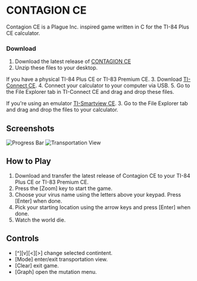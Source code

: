 # CONTAGION CE
Contagion CE is a Plague Inc. inspired game written in C for the TI-84 Plus CE calculator.

### Download
1. Download the latest release of [CONTAGION CE](https://github.com/EverydayCodeNet/CONTAGION-CE/releases)
2. Unzip these files to your desktop.

If you have a physical TI-84 Plus CE or TI-83 Premium CE.
3. Download [TI-Connect CE](https://education.ti.com/en/software/details/en/CA9C74CAD02440A69FDC7189D7E1B6C2/swticonnectcesoftware).
4. Connect your calculator to your computer via USB.
5. Go to the File Explorer tab in TI-Connect CE and drag and drop these files.

If you're using an emulator [TI-Smartview CE](https://education.ti.com/en/software/details/en/BE8220257AA241148986628D6EE332E5/ti-smartview-ce-for-ti-84-plus-family).
3. Go to the File Explorer tab and drag and drop the files to your calculator.

## Screenshots
![Progress Bar](https://user-images.githubusercontent.com/59743315/88998471-1ec4f700-d2c0-11ea-9d27-805e5e90abde.png)
![Transportation View](https://user-images.githubusercontent.com/59743315/88999438-92680380-d2c2-11ea-9f43-c8621404f8f5.png)

## How to Play
1. Download and transfer the latest release of Contagion CE to your TI-84 Plus CE or TI-83 Premium CE.
2. Press the [Zoom] key to start the game. 
3. Choose your virus name using the letters above your keypad. Press [Enter] when done.
4. Pick your starting location using the arrow keys and press [Enter] when done.
5. Watch the world die.

## Controls
- [^][v][<][>] change selected contintent.
- [Mode] enter/exit transportation view.
- [Clear] exit game.
- [Graph] open the mutation menu.
